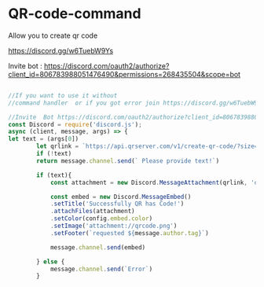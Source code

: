 # QR-code-command
Allow you to create qr code


https://discord.gg/w6TuebW9Ys


Invite bot : https://discord.com/oauth2/authorize?client_id=806783988051476490&permissions=268435504&scope=bot
```js

//If you want to use it without 
//command handler  or if you got error join https://discord.gg/w6TuebW9Ys and dm me

//Invite  Bot https://discord.com/oauth2/authorize?client_id=806783988051476490&permissions=268435504&scope=bot
const Discord = require('discord.js');
async (client, message, args) => {
let text = (args[0])
        let qrlink = `https://api.qrserver.com/v1/create-qr-code/?size=150x150&data=${link}`
        if (!text) 
        return message.channel.send(` Please provide text!`)

        if (text){
            const attachment = new Discord.MessageAttachment(qrlink, 'qrcode.png');

            const embed = new Discord.MessageEmbed()
            .setTitle('Successfully QR has Code!')
            .attachFiles(attachment)
            .setColor(config.embed.color)
            .setImage('attachment://qrcode.png')
            .setFooter(`requested ${message.author.tag}`)

            message.channel.send(embed)

        } else {
            message.channel.send(`Error`)
        }
```

